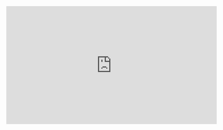 <iframe width="560" height="315" src="https://www.youtube.com/embed/wnoWF3bbuog" frameborder="0" allow="accelerometer; autoplay; encrypted-media; gyroscope; picture-in-picture" allowfullscreen></iframe>
